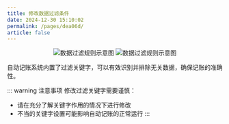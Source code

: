```yaml
---
title: 修改数据过滤条件
date: 2024-12-30 15:10:02
permalink: /pages/dea06d/
article: false
---
```


<div style="text-align: center">
<img src="/images/img18.jpg" alt="数据过滤规则示意图" style="max-width: 300px">
<img src="/images/img19.jpg" alt="数据过滤规则示意图" style="max-width: 300px">
</div>

自动记账系统内置了过滤关键字，可以有效识别并排除无关数据，确保记账的准确性。

::: warning 注意事项
修改过滤关键字需要谨慎：
- 请在充分了解关键字作用的情况下进行修改
- 不当的关键字设置可能影响自动记账的正常运行
:::
